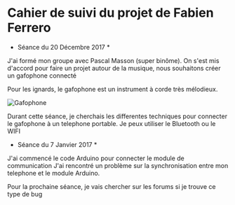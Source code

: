 # Cahier de suivi du projet de Fabien Ferrero

* Séance du 20 Décembre 2017 *

J'ai formé mon groupe avec Pascal Masson (super binôme). 
On s'est mis d'accord pour faire un projet autour de la musique, nous souhaitons créer un gafophone connecté

Pour les ignards, le gafophone est un instrument à corde très mélodieux.

![Gafophone](http://www.sofiahub.unice.fr/wp-content/uploads/2017/12/Visuel_Atelier_Gaffophone_2016.jpg)

Durant cette séance, je cherchais les differentes techniques pour connecter le gafophone à un telephone portable.
Je peux utiliser le Bluetooth ou le WIFI

* Séance du 7 Janvier 2017 *

J'ai commencé le code Arduino pour connecter le module de communication
J'ai rencontré un problème sur la synchronisation entre mon telephone et le module Arduino.

Pour la prochaine séance, je vais chercher sur les forums si je trouve ce type de bug
